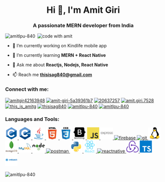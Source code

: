 <h1 align="center">Hi 👋, I'm Amit Giri</h1>
<h3 align="center">A passionate MERN developer from India</h3>
<img align="right" width="400" alt="code with amit" src="https://camo.githubusercontent.com/f112b5359cb60a0fd59dc31415a0c28e86fe92ab6c8c1cea758233ac6d2483d3/68747470733a2f2f7265732e636c6f7564696e6172792e636f6d2f646f6671396768396c2f696d6167652f75706c6f61642f76313638373936383638312f70726f6772616d6d65725f70356a6b38692e676966">
<p align="left"> <img src="https://komarev.com/ghpvc/?username=amitlpu-840&label=Profile%20views&color=0e75b6&style=flat" alt="amitlpu-840" /> </p>

<!-- <p align="left"> <a href="https://github.com/ryo-ma/github-profile-trophy"><img src="https://github-profile-trophy.vercel.app/?username=amitlpu-840" alt="amitlpu-840" /></a> </p> -->

- 🔭 I’m currently working on Kindlife mobile app 

- 🌱 I’m currently learning **MERN + React Native**

<!-- - 👨‍💻 All of my projects are available at [https://my-portfolio-4334b.web.app/](https://my-portfolio-4334b.web.app/) -->

- 💬 Ask me about **Reactjs, Nodejs, React Native**

- 📫 Reach me **thisisag840@gmail.com**

<h3 align="left">Connect with me:</h3>
<p align="left">
<a href="https://twitter.com/amitgir42163948" target="blank"><img align="center" src="https://raw.githubusercontent.com/rahuldkjain/github-profile-readme-generator/master/src/images/icons/Social/twitter.svg" alt="amitgir42163948" height="30" width="40" /></a>
<a href="https://linkedin.com/in/amit-giri-5a39361b7" target="blank"><img align="center" src="https://raw.githubusercontent.com/rahuldkjain/github-profile-readme-generator/master/src/images/icons/Social/linked-in-alt.svg" alt="amit-giri-5a39361b7" height="30" width="40" /></a>
<a href="https://stackoverflow.com/users/20637257" target="blank"><img align="center" src="https://raw.githubusercontent.com/rahuldkjain/github-profile-readme-generator/master/src/images/icons/Social/stack-overflow.svg" alt="20637257" height="30" width="40" /></a>
<a href="https://fb.com/amit.giri.7528" target="blank"><img align="center" src="https://raw.githubusercontent.com/rahuldkjain/github-profile-readme-generator/master/src/images/icons/Social/facebook.svg" alt="amit.giri.7528" height="30" width="40" /></a>
<a href="https://instagram.com/this_is_amitg" target="blank"><img align="center" src="https://raw.githubusercontent.com/rahuldkjain/github-profile-readme-generator/master/src/images/icons/Social/instagram.svg" alt="this_is_amitg" height="30" width="40" /></a>
<a href="https://www.hackerrank.com/thisisag840" target="blank"><img align="center" src="https://raw.githubusercontent.com/rahuldkjain/github-profile-readme-generator/master/src/images/icons/Social/hackerrank.svg" alt="thisisag840" height="30" width="40" /></a>
<a href="https://www.leetcode.com/amitlpu-840" target="blank"><img align="center" src="https://raw.githubusercontent.com/rahuldkjain/github-profile-readme-generator/master/src/images/icons/Social/leet-code.svg" alt="amitlpu-840" height="30" width="40" /></a>
<a href="https://www.codingninjas.com/codestudio/profile/5fd5d93f-1779-47b7-bb78-0438402b7667" target="blank"><img align="center" src="https://cdn-1.webcatalog.io/catalog/codestudio/codestudio-icon-filled-256.png?v=1675596543337" alt="amitlpu-840" height="30" width="40" /></a>
</p>

<h3 align="left">Languages and Tools:</h3>
<p align="left"> 
<a href="https://www.cprogramming.com/" target="_blank" rel="noreferrer"> <img src="https://raw.githubusercontent.com/devicons/devicon/master/icons/c/c-original.svg" alt="c" width="40" height="40"/> </a> 
<a href="https://www.w3schools.com/cpp/" target="_blank" rel="noreferrer"> <img src="https://raw.githubusercontent.com/devicons/devicon/master/icons/cplusplus/cplusplus-original.svg" alt="cplusplus" width="40" height="40"/> </a> 
<a href="https://www.java.com" target="_blank" rel="noreferrer"> <img src="https://raw.githubusercontent.com/devicons/devicon/master/icons/java/java-original.svg" alt="java" width="40" height="40"/> </a> 
<a href="https://www.w3.org/html/" target="_blank" rel="noreferrer"> <img src="https://raw.githubusercontent.com/devicons/devicon/master/icons/html5/html5-original-wordmark.svg" alt="html5" width="40" height="40"/> </a> 
<a href="https://www.w3schools.com/css/" target="_blank" rel="noreferrer"> <img src="https://raw.githubusercontent.com/devicons/devicon/master/icons/css3/css3-original-wordmark.svg" alt="css3" width="40" height="40"/> </a>
<a href="https://getbootstrap.com" target="_blank" rel="noreferrer"> <img src="https://raw.githubusercontent.com/devicons/devicon/master/icons/bootstrap/bootstrap-plain-wordmark.svg" alt="bootstrap" width="40" height="40"/> </a> 
<a href="https://developer.mozilla.org/en-US/docs/Web/JavaScript" target="_blank" rel="noreferrer"> <img src="https://raw.githubusercontent.com/devicons/devicon/master/icons/javascript/javascript-original.svg" alt="javascript" width="40" height="40"/> </a>
<a href="https://expressjs.com" target="_blank" rel="noreferrer"> <img src="https://raw.githubusercontent.com/devicons/devicon/master/icons/express/express-original-wordmark.svg" alt="express" width="40" height="40"/> </a> 
<a href="https://firebase.google.com/" target="_blank" rel="noreferrer"> <img src="https://www.vectorlogo.zone/logos/firebase/firebase-icon.svg" alt="firebase" width="40" height="40"/> </a> 
<a href="https://git-scm.com/" target="_blank" rel="noreferrer"> <img src="https://www.vectorlogo.zone/logos/git-scm/git-scm-icon.svg" alt="git" width="40" height="40"/> </a> 
<a href="https://www.linux.org/" target="_blank" rel="noreferrer"> <img src="https://raw.githubusercontent.com/devicons/devicon/master/icons/linux/linux-original.svg" alt="linux" width="40" height="40"/> </a> 
<a href="https://www.mongodb.com/" target="_blank" rel="noreferrer"> <img src="https://raw.githubusercontent.com/devicons/devicon/master/icons/mongodb/mongodb-original-wordmark.svg" alt="mongodb" width="40" height="40"/> </a> 
<a href="https://www.mysql.com/" target="_blank" rel="noreferrer"> <img src="https://raw.githubusercontent.com/devicons/devicon/master/icons/mysql/mysql-original-wordmark.svg" alt="mysql" width="40" height="40"/> </a> 
<a href="https://nodejs.org" target="_blank" rel="noreferrer"> <img src="https://raw.githubusercontent.com/devicons/devicon/master/icons/nodejs/nodejs-original-wordmark.svg" alt="nodejs" width="40" height="40"/> </a> 
<a href="https://postman.com" target="_blank" rel="noreferrer"> <img src="https://www.vectorlogo.zone/logos/getpostman/getpostman-icon.svg" alt="postman" width="40" height="40"/> </a> 
<a href="https://www.python.org" target="_blank" rel="noreferrer"> <img src="https://raw.githubusercontent.com/devicons/devicon/master/icons/python/python-original.svg" alt="python" width="40" height="40"/> </a> 
<a href="https://reactjs.org/" target="_blank" rel="noreferrer"> <img src="https://raw.githubusercontent.com/devicons/devicon/master/icons/react/react-original-wordmark.svg" alt="react" width="40" height="40"/> </a> 
<a href="https://reactnative.dev/" target="_blank" rel="noreferrer"> <img src="https://reactnative.dev/img/header_logo.svg" alt="reactnative" width="40" height="40"/> </a> 
<a href="https://redux.js.org" target="_blank" rel="noreferrer"> <img src="https://raw.githubusercontent.com/devicons/devicon/master/icons/redux/redux-original.svg" alt="redux" width="40" height="40"/> </a> 
<a href="https://www.typescriptlang.org/" target="_blank" rel="noreferrer"> <img src="https://raw.githubusercontent.com/devicons/devicon/master/icons/typescript/typescript-original.svg" alt="typescript" width="40" height="40"/> </a> <a href="https://webpack.js.org" target="_blank" rel="noreferrer"> <img src="https://raw.githubusercontent.com/devicons/devicon/d00d0969292a6569d45b06d3f350f463a0107b0d/icons/webpack/webpack-original-wordmark.svg" alt="webpack" width="40" height="40"/> </a> 
</p>

<!--  <p><img align="left" src="https://github-readme-stats.vercel.app/api/top-langs?username=amitlpu-840&show_icons=true&locale=en&layout=compact" alt="amitlpu-840" /></p>

<p>&nbsp;<img align="center" src="https://github-readme-stats.vercel.app/api?username=amitlpu-840&show_icons=true&locale=en" alt="amitlpu-840" /></p> -->

<p><img align="center" src="https://github-readme-streak-stats.herokuapp.com/?user=amitlpu-840&" alt="amitlpu-840" /></p>
